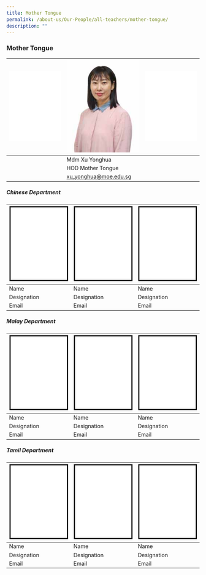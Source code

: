 ```yaml
---
title: Mother Tongue
permalink: /about-us/Our-People/all-teachers/mother-tongue/
description: ""
---
```

### **Mother Tongue**

| ![Blank](/images/About%20Us/Our%20People/Transparent_200.gif)| ![Yonghua](/images/About%20Us/Our%20People/MDM%20XU%20YONGHUA-200px.jpeg) |![Blank](/images/About%20Us/Our%20People/Transparent_200.gif) |
| -------- | -------- | -------- |
|        |  Mdm Xu Yonghua        |      |
|        |  HOD Mother Tongue   |      |
|        |  xu_yonghua@moe.edu.sg     |      |

##### Chinese Department

| ![Pic 1](/images/About%20Us/Our%20People/Blank_200.gif)  | ![Pic 2](/images/About%20Us/Our%20People/Blank_200.gif)  | ![Pic 3](/images/About%20Us/Our%20People/Blank_200.gif)  |
| -------- | -------- | -------- |
| Name | Name |Name |
| Designation | Designation |Designation |
| Email | Email | Email |

##### Malay Department

| ![Pic 1](/images/About%20Us/Our%20People/Blank_200.gif)  | ![Pic 2](/images/About%20Us/Our%20People/Blank_200.gif)  | ![Pic 3](/images/About%20Us/Our%20People/Blank_200.gif)  |
| -------- | -------- | -------- |
| Name | Name |Name |
| Designation | Designation |Designation |
| Email | Email | Email |

##### Tamil Department

| ![Pic 1](/images/About%20Us/Our%20People/Blank_200.gif)  | ![Pic 2](/images/About%20Us/Our%20People/Blank_200.gif)  | ![Pic 3](/images/About%20Us/Our%20People/Blank_200.gif)  |
| -------- | -------- | -------- |
| Name | Name |Name |
| Designation | Designation |Designation |
| Email | Email | Email |














<br>